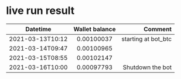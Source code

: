 # live run result
|    Datetime      | Wallet balance |      Comment     |
|------------------|:--------------:|-----------------:|
| 2021-03-13T10:12 |    0.00100037  | starting at bot_btc |
| 2021-03-14T09:47 |    0.00100965  |                     |
| 2021-03-15T08:55 |    0.00102147  |                     |
| 2021-03-16T10:00 |    0.00097793  | Shutdown the bot    |
